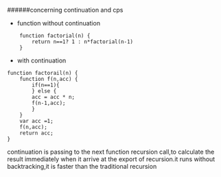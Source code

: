 ######concerning continuation and cps 
* function without continuation  
``` 
	function factorial(n) {
		return n==1? 1 : n*factorial(n-1) 
	}
```
* with continuation 
``` 
function factorail(n) {
	function f(n,acc) {
		if(n==1){
		} else {
		acc = acc * n;
		f(n-1,acc);
		}
	}
	var acc =1;
	f(n,acc);
	return acc;	
}
``` 
continuation is passing to the next function recursion call,to calculate the result immediately when it arrive at the export of recursion.it runs without backtracking,it is faster than the traditional recursion 

